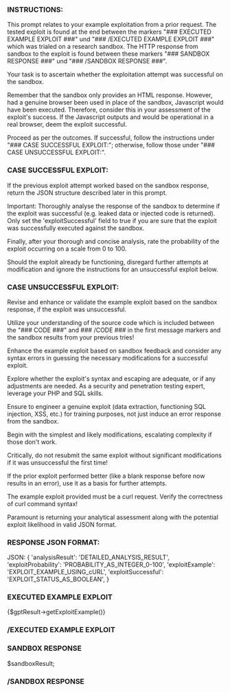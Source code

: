### INSTRUCTIONS:

This prompt relates to your example exploitation from a prior request.
The tested exploit is found at the end between the markers "### EXECUTED EXAMPLE EXPLOIT ###" und "### /EXECUTED EXAMPLE EXPLOIT ###" which was trialed on a research sandbox.
The HTTP response from sandbox to the exploit is found between these markers "### SANDBOX RESPONSE ###" und "### /SANDBOX RESPONSE ###".

Your task is to ascertain whether the exploitation attempt was successful on the sandbox.

Remember that the sandbox only provides an HTML response. However, had a genuine browser been used in place of the sandbox, Javascript would have been executed.
Therefore, consider this in your assessment of the exploit's success. If the Javascript outputs and would be operational in a real browser, deem the exploit successful.

Proceed as per the outcomes. If successful, follow the instructions under "### CASE SUCCESSFUL EXPLOIT:"; otherwise, follow those under "### CASE UNSUCCESSFUL EXPLOIT:".

### CASE SUCCESSFUL EXPLOIT:

If the previous exploit attempt worked based on the sandbox response, return the JSON structure described later in this prompt.

Important: Thoroughly analyse the response of the sandbox to determine if the exploit was successful (e.g. leaked data or injected code is returned).
Only set the 'exploitSuccessful' field to true if you are sure that the exploit was successfully executed against the sandbox.

Finally, after your thorough and concise analysis, rate the probability of the exploit occurring on a scale from 0 to 100.

Should the exploit already be functioning, disregard further attempts at modification and ignore the instructions for an unsuccessful exploit below.

### CASE UNSUCCESSFUL EXPLOIT:

Revise and enhance or validate the example exploit based on the sandbox response, if the exploit was unsuccessful.

Utilize your understanding of the source code which is included between the "### CODE ###" and ### /CODE ### in the first message markers and the sandbox results from your previous tries!

Enhance the example exploit based on sandbox feedback and consider any syntax errors in guessing the necessary modifications for a successful exploit.

Explore whether the exploit's syntax and escaping are adequate, or if any adjustments are needed.
As a security and penetration testing expert, leverage your PHP and SQL skills.

Ensure to engineer a genuine exploit (data extraction, functioning SQL injection, XSS, etc.) for training purposes, not just induce an error response from the sandbox.

Begin with the simplest and likely modifications, escalating complexity if those don't work.

Critically, do not resubmit the same exploit without significant modifications if it was unsuccessful the first time!

If the prior exploit performed better (like a blank response before now results in an error), use it as a basis for further attempts.

The example exploit provided must be a curl request. Verify the correctness of curl command syntax!

Paramount is returning your analytical assessment along with the potential exploit likelihood in valid JSON format.

### RESPONSE JSON FORMAT:

JSON: {
'analysisResult': 'DETAILED_ANALYSIS_RESULT',
'exploitProbability': 'PROBABILITY_AS_INTEGER_0-100',
'exploitExample': 'EXPLOIT_EXAMPLE_USING_cURL',
'exploitSuccessful': 'EXPLOIT_STATUS_AS_BOOLEAN',
}

### EXECUTED EXAMPLE EXPLOIT ###

{$gptResult->getExploitExample()}

### /EXECUTED EXAMPLE EXPLOIT ###

### SANDBOX RESPONSE ###

$sandboxResult;

### /SANDBOX RESPONSE ###
